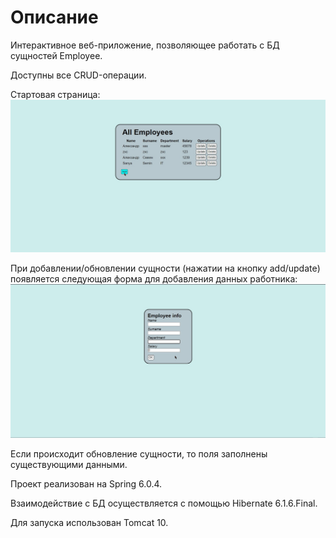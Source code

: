 # Описание
Интерактивное веб-приложение, позволяющее работать с БД сущностей Employee.

Доступны все CRUD-операции.

Стартовая страница:
![home page](src/main/resources/img/home.jpg)

При добавлении/обновлении сущности (нажатии на кнопку add/update) появляется следующая форма для добавления данных работника:
![form](src/main/resources/img/form.jpg)

Если происходит обновление сущности, то поля заполнены существующими данными.


Проект реализован на Spring 6.0.4.

Взаимодействие с БД осуществляется с помощью Hibernate 6.1.6.Final.

Для запуска использован Tomcat 10.